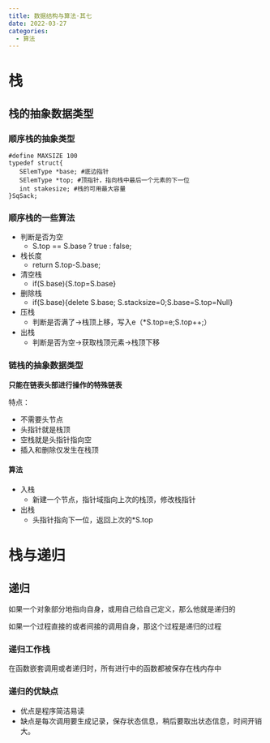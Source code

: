 ```yaml
---
title: 数据结构与算法·其七
date: 2022-03-27
categories:
  - 算法
---
```


# 栈

## 栈的抽象数据类型

### 顺序栈的抽象类型

```
#define MAXSIZE 100
typedef struct{
   SElemType *base; #底边指针
   SElemType *top; #顶指针，指向栈中最后一个元素的下一位
   int stakesize; #栈的可用最大容量
}SqSack;
```

### 顺序栈的一些算法

- 判断是否为空
  - S.top == S.base ? true : false;
- 栈长度
  - return S.top-S.base;
- 清空栈
  - if(S.base){S.top=S.base}
- 删除栈
  - if(S.base){delete S.base; S.stacksize=0;S.base=S.top=Null}
- 压栈
  - 判断是否满了->栈顶上移，写入e（\*S.top=e;S.top++;）
- 出栈
  - 判断是否为空->获取栈顶元素->栈顶下移

### 链栈的抽象数据类型

**只能在链表头部进行操作的特殊链表**

特点：

- 不需要头节点
- 头指针就是栈顶
- 空栈就是头指针指向空
- 插入和删除仅发生在栈顶

#### 算法

- 入栈
  - 新建一个节点，指针域指向上次的栈顶，修改栈指针
- 出栈
  - 头指针指向下一位，返回上次的\*S.top

# 栈与递归

## 递归

如果一个对象部分地指向自身，或用自己给自己定义，那么他就是递归的

如果一个过程直接的或者间接的调用自身，那这个过程是递归的过程

### 递归工作栈

在函数嵌套调用或者递归时，所有进行中的函数都被保存在栈内存中

### 递归的优缺点

- 优点是程序简洁易读
- 缺点是每次调用要生成记录，保存状态信息，稍后要取出状态信息，时间开销大。
